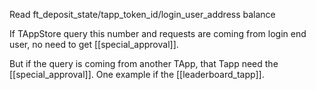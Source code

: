 Read
ft_deposit_state/tapp_token_id/login_user_address  balance

If TAppStore query this number and requests are coming from login end user, no need to get [[special_approval]].

But if the query is coming from another TApp, that Tapp need the [[special_approval]]. One example if the [[leaderboard_tapp]].

